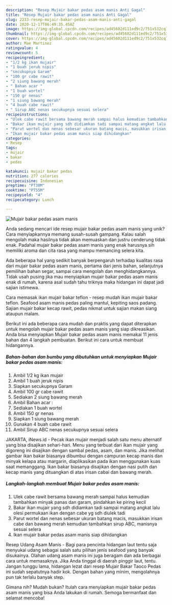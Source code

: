 ```yaml
---
description: "Resep Mujair bakar pedas asam manis Anti Gagal"
title: "Resep Mujair bakar pedas asam manis Anti Gagal"
slug: 2233-resep-mujair-bakar-pedas-asam-manis-anti-gagal
date: 2020-12-17T06:49:35.458Z
image: https://img-global.cpcdn.com/recipes/ad45602d111ed9c2/751x532cq70/mujair-bakar-pedas-asam-manis-foto-resep-utama.jpg
thumbnail: https://img-global.cpcdn.com/recipes/ad45602d111ed9c2/751x532cq70/mujair-bakar-pedas-asam-manis-foto-resep-utama.jpg
cover: https://img-global.cpcdn.com/recipes/ad45602d111ed9c2/751x532cq70/mujair-bakar-pedas-asam-manis-foto-resep-utama.jpg
author: Mae Martinez
ratingvalue: 4
reviewcount: 5
recipeingredient:
- "1/2 kg ikan mujair"
- "1 buah jeruk nipis"
- "secukupnya Garam"
- "100 gr cabe rawit"
- "2 siung bawang merah"
- " Bahan acar "
- "1 buah wortel"
- "150 gr nenas"
- "1 siung bawang merah"
- "4 buah cabe rawit"
- " Sirup ABC nenas secukupnya sesuai selera"
recipeinstructions:
- "Ulek cabe rawit bersama bawang merah sampai halus kemudian tambahkan minyak panas dan garam, pindahkan ke piring kecil"
- "Bakar ikan mujair yang sdh didiamkan tadi sampai matang angkat lalu olesi permukaan ikan dengan cabe yg sdh diulek tadi"
- "Parut wortel dan nenas sebesar ukuran batang macis, masukkan irisan cabe dan bawang merah kemudian tambahkan sirup ABC, manisnya sesuai selera"
- "Ikan mujair bakar pedas asam manis siap dihidangkan"
categories:
- Resep
tags:
- mujair
- bakar
- pedas

katakunci: mujair bakar pedas 
nutrition: 277 calories
recipecuisine: Indonesian
preptime: "PT30M"
cooktime: "PT55M"
recipeyield: "4"
recipecategory: Lunch

---
```



![Mujair bakar pedas asam manis](https://img-global.cpcdn.com/recipes/ad45602d111ed9c2/751x532cq70/mujair-bakar-pedas-asam-manis-foto-resep-utama.jpg)

Anda sedang mencari ide resep mujair bakar pedas asam manis yang unik? Cara menyiapkannya memang susah-susah gampang. Kalau salah mengolah maka hasilnya tidak akan memuaskan dan justru cenderung tidak enak. Padahal mujair bakar pedas asam manis yang enak harusnya sih memiliki aroma dan cita rasa yang mampu memancing selera kita.

Ada beberapa hal yang sedikit banyak berpengaruh terhadap kualitas rasa dari mujair bakar pedas asam manis, pertama dari jenis bahan, selanjutnya pemilihan bahan segar, sampai cara mengolah dan menghidangkannya. Tidak usah pusing jika mau menyiapkan mujair bakar pedas asam manis enak di rumah, karena asal sudah tahu triknya maka hidangan ini dapat jadi sajian istimewa.

Cara memasak ikan mujair bakar teflon - resep mudah ikan mujair bakar teflon. Seafood asam manis pedas paling mantul, kepiting saos padang. Sajian mujair bakar kecap rawit, pedas nikmat untuk sajian makan siang ataupun malam.


Berikut ini ada beberapa cara mudah dan praktis yang dapat diterapkan untuk mengolah mujair bakar pedas asam manis yang siap dikreasikan. Anda bisa menyiapkan Mujair bakar pedas asam manis memakai 11 jenis bahan dan 4 langkah pembuatan. Berikut ini cara untuk membuat hidangannya.

<!--inarticleads1-->

##### Bahan-bahan dan bumbu yang dibutuhkan untuk menyiapkan Mujair bakar pedas asam manis:

1. Ambil 1/2 kg ikan mujair
1. Ambil 1 buah jeruk nipis
1. Siapkan secukupnya Garam
1. Ambil 100 gr cabe rawit
1. Sediakan 2 siung bawang merah
1. Ambil  Bahan acar :
1. Sediakan 1 buah wortel
1. Ambil 150 gr nenas
1. Siapkan 1 siung bawang merah
1. Gunakan 4 buah cabe rawit
1. Ambil  Sirup ABC nenas secukupnya sesuai selera


JAKARTA, iNews.id - Pecak ikan mujair menjadi salah satu menu alternatif yang bisa disajikan sehari-hari. Menu yang terbuat dari ikan mujair yang digoreng ini disajikan dengan sambal pedas, asam, dan manis. Jika melihat gambar ikan bakar biasanya dibumbui dengan campuran kecap manis dan minyak kelapa atau margarin, diaplikasikan pada ikan menggunakan kuas saat memanggang. Ikan bakar biasanya disajikan dengan nasi putih dan kecap manis yang dituangkan di atas irisan cabai dan bawang merah. 

<!--inarticleads2-->

##### Langkah-langkah membuat Mujair bakar pedas asam manis:

1. Ulek cabe rawit bersama bawang merah sampai halus kemudian tambahkan minyak panas dan garam, pindahkan ke piring kecil
1. Bakar ikan mujair yang sdh didiamkan tadi sampai matang angkat lalu olesi permukaan ikan dengan cabe yg sdh diulek tadi
1. Parut wortel dan nenas sebesar ukuran batang macis, masukkan irisan cabe dan bawang merah kemudian tambahkan sirup ABC, manisnya sesuai selera
1. Ikan mujair bakar pedas asam manis siap dihidangkan


Resep Udang Asam Manis - Bagi para pencinta hidangan laut tentu saja menyukai udang sebagai salah satu pilihan jenis seafood yang banyak disukainya. Olahan udang asam manis ini juga beragam dan ada berbagai cara untuk memasaknya. Jika Anda tinggal di daerah pinggir laut, tentu. Jangan tunggu lama, hidangan lezat dari resep Mujair Bakar Taoco Pedas ini sudah sepatutnya hadir kok. Dengan bahan yang minim, mengolahnya pun tak terlalu banyak step. 

Gimana nih? Mudah bukan? Itulah cara menyiapkan mujair bakar pedas asam manis yang bisa Anda lakukan di rumah. Semoga bermanfaat dan selamat mencoba!
